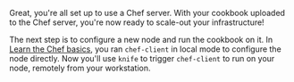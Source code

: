 Great, you're all set up to use a Chef server. With your cookbook uploaded to the Chef server, you're now ready to scale-out your infrastructure!

The next step is to configure a new node and run the cookbook on it. In [Learn the Chef basics](/learn-the-basics/rhel/), you ran `chef-client` in local mode to configure the node directly. Now you'll use `knife` to trigger `chef-client` to run on your node, remotely from your workstation.
